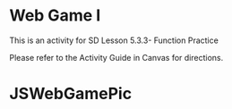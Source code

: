 # Web Game I

This is an activity for SD Lesson 5.3.3- Function Practice

Please refer to the Activity Guide in Canvas for directions.
# JSWebGamePic
